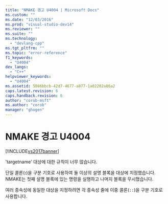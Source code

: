 ```yaml
---
title: "NMAKE 경고 U4004 | Microsoft Docs"
ms.custom: ""
ms.date: "12/03/2016"
ms.prod: "visual-studio-dev14"
ms.reviewer: ""
ms.suite: ""
ms.technology: 
  - "devlang-cpp"
ms.tgt_pltfrm: ""
ms.topic: "error-reference"
f1_keywords: 
  - "U4004"
dev_langs: 
  - "C++"
helpviewer_keywords: 
  - "U4004"
ms.assetid: 5086bbcb-42d7-4677-a877-1a02202a86a2
caps.latest.revision: 6
caps.handback.revision: 6
author: "corob-msft"
ms.author: "corob"
manager: "ghogen"
---
```

# NMAKE 경고 U4004
[!INCLUDE[vs2017banner](../../assembler/inline/includes/vs2017banner.md)]

'targetname' 대상에 대한 규칙이 너무 많습니다.  
  
 단일 콜론\(**:**\)을 구분 기호로 사용하여 둘 이상의 설명 블록을 대상에 지정했습니다.  NMAKE는 첫째 설명 블록에 있는 명령을 실행하고 나머지 블록을 무시했습니다.  
  
 여러 종속성에 동일한 대상을 지정하려면 각 종속성 줄에 이중 콜론\(`::`\)을 구분 기호로 사용합니다.